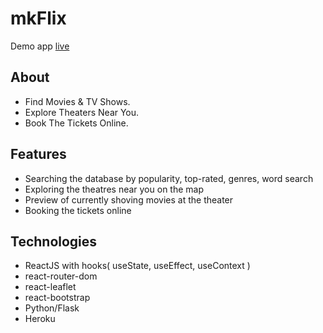 # mkFlix

Demo  app [live](https://mk-flix.herokuapp.com)

## About
  * Find Movies & TV Shows.
  * Explore Theaters Near You.
  * Book The Tickets Online.

## Features
* Searching the database by popularity, top-rated, genres, word search
* Exploring the theatres near you on the map
* Preview of currently shoving movies at the theater
* Booking the tickets online


## Technologies
* ReactJS with hooks( useState, useEffect, useContext )
* react-router-dom
* react-leaflet
* react-bootstrap
* Python/Flask
* Heroku

